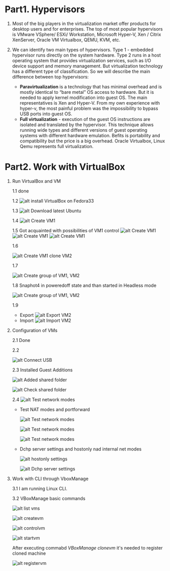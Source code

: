 # **Part1. Hypervisors**
1. Most of the big players in the virtualization market offer products for desktop users and for enterprises. The top of most popular hypervisors is VMware VSphere/ ESXi/ Workstation, Microsoft  Hyper-V, Xen / Citrix XenServer, Oracle VM Virtualbox, QEMU, KVM, etc.

2. We can identify two main types of hypervisors. Type 1 - embedded hypervisor runs directly on the system hardware. Type 2 runs in a host operating system that provides virtualization services, such as I/O device support and memory management. But virtualization technology has a different type of classification. So we will describe the main difference between top hypervisors:
    + **Paravirtualization** is a technology that has minimal overhead and is mostly identical to “bare metal” OS access to hardware. But it is needed to apply kernel modification into guest OS. The main representatives is Xen and Hyper-V. From my own experience with hyper-v, the most painful problem was the impossibility to bypass USB ports into guest OS.
    + **Full virtualization** - execution of the guest OS  instructions are isolated and translated by the hypervisor. This technique allows running wide types and different versions of guest operating systems with different hardware emulation. Befits is portability and compatibility but the price is a big overhead. Oracle Virtualbox, Linux Qemu represents full virtualization. 
# **Part2. Work with VirtualBox**
1. Run VirtualBox and VM

    1.1 done

    1.2 ![alt install VirtualBox on Fedora33](/m2/task2.1/images/1_2.png)

    1.3 ![alt Download latest Ubuntu](/m2/task2.1/images/1_3.png)

    1.4 
    ![alt Create VM1](/m2/task2.1/images/1_4.png)

    1.5 Got acquainted with possibilities of VM1 control
    ![alt Create VM1](/m2/task2.1/images/1_5_1.png)
    ![alt Create VM1](/m2/task2.1/images/1_5_2.png)
    ![alt Create VM1](/m2/task2.1/images/1_5_3.png)

    1.6

    ![alt Create VM1 clone VM2](/m2/task2.1/images/1_6.png)

    1.7 

    ![alt Create group of  VM1, VM2](/m2/task2.1/images/1_7.png)

    1.8 Snaphot4 in poweredoff state and than started in Headless mode

     ![alt Create group of  VM1, VM2](/m2/task2.1/images/1_8.png)

    1.9 
    + Export
    ![alt Export  VM2](/m2/task2.1/images/1.9.png)
    + Import
    ![alt Import VM2](/m2/task2.1/images/1_9_1.png)
2. Configuration of VMs

    2.1 Done

    2.2 

    ![alt Connect USB](/m2/task2.1/images/2_2.png)

    2.3 Installed Guest Additions
  
    ![alt Added shared folder](/m2/task2.1/images/2_3_1.png)

    ![alt Check shared folder](/m2/task2.1/images/2_3_2.png)

    2.4  ![alt Test network modes](/m2/task2.1/images/Vboxnet.png)

    +  Test NAT modes and portforward

        ![alt Test network modes](/m2/task2.1/images/2_4_1.png)

        ![alt Test network modes](/m2/task2.1/images/2_4_2.png)

        ![alt Test network modes](/m2/task2.1/images/2_4_3.png)

    + Dchp server settings and hostonly nad internal net modes

        ![alt hostonly settings](/m2/task2.1/images/2_4_4.png)

        ![alt Dchp server settings](/m2/task2.1/images/2_4_5.png)
    
3. Work with CLI through VboxManage 
    
    3.1 I am running Linux CLI.
    
    3.2 VBoxManage basic commands
     
    ![alt list vms](/m2/task2.1/images/2_5_1.png)

    ![alt createvm](/m2/task2.1/images/2_5_2.png)

    ![alt controlvm](/m2/task2.1/images/2_5_3.png)

    ![alt startvm](/m2/task2.1/images/2_5_4.png)

    After executing commabd *VBoxManage clonevm* it's needed to register cloned machine

    ![alt registervm](/m2/task2.1/images/2_5_5.png)


